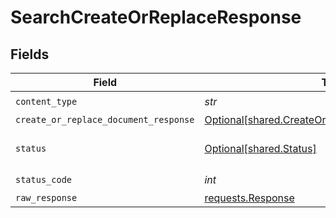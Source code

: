 # SearchCreateOrReplaceResponse


## Fields

| Field                                                                                                      | Type                                                                                                       | Required                                                                                                   | Description                                                                                                |
| ---------------------------------------------------------------------------------------------------------- | ---------------------------------------------------------------------------------------------------------- | ---------------------------------------------------------------------------------------------------------- | ---------------------------------------------------------------------------------------------------------- |
| `content_type`                                                                                             | *str*                                                                                                      | :heavy_check_mark:                                                                                         | N/A                                                                                                        |
| `create_or_replace_document_response`                                                                      | [Optional[shared.CreateOrReplaceDocumentResponse]](../../models/shared/createorreplacedocumentresponse.md) | :heavy_minus_sign:                                                                                         | OK                                                                                                         |
| `status`                                                                                                   | [Optional[shared.Status]](../../models/shared/status.md)                                                   | :heavy_minus_sign:                                                                                         | Default error response                                                                                     |
| `status_code`                                                                                              | *int*                                                                                                      | :heavy_check_mark:                                                                                         | N/A                                                                                                        |
| `raw_response`                                                                                             | [requests.Response](https://requests.readthedocs.io/en/latest/api/#requests.Response)                      | :heavy_minus_sign:                                                                                         | N/A                                                                                                        |